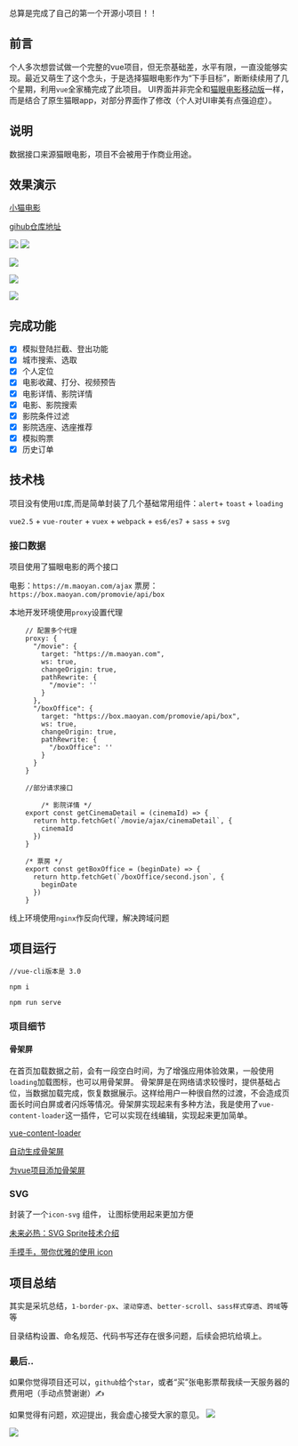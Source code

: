 总算是完成了自己的第一个开源小项目！！

## 前言
个人多次想尝试做一个完整的vue项目，但无奈基础差，水平有限，一直没能够实现。最近又萌生了这个念头，于是选择猫眼电影作为“下手目标”，断断续续用了几个星期，利用`vue`全家桶完成了此项目。
UI界面并非完全和[猫眼电影移动版](http://m.maoyan.com/#movie)一样，而是结合了原生猫眼app，对部分界面作了修改（个人对UI审美有点强迫症）。

## 说明
数据接口来源猫眼电影，项目不会被用于作商业用途。

## 效果演示
[小猫电影](http://47.106.82.12:8081/xiaomao/#/movie)

[gihub仓库地址](https://github.com/AndyLZC/webapp-maoyan/)

![](https://user-gold-cdn.xitu.io/2019/3/18/169906bbc51d25d6?w=307&h=552&f=gif&s=2467116)
![](https://user-gold-cdn.xitu.io/2019/3/18/1699059840c93241?w=307&h=552&f=gif&s=1099609)

![](https://user-gold-cdn.xitu.io/2019/3/18/1699059c62779dad?w=307&h=552&f=gif&s=2199881)

![](https://user-gold-cdn.xitu.io/2019/3/18/169905a89be520de?w=307&h=552&f=gif&s=1166919)

![](https://user-gold-cdn.xitu.io/2019/3/18/169905b08c5b563a?w=307&h=552&f=gif&s=1866801)

## 完成功能

- [x] 模拟登陆拦截、登出功能
- [x] 城市搜索、选取
- [x] 个人定位
- [x] 电影收藏、打分、视频预告
- [x] 电影详情、影院详情
- [x] 电影、影院搜索
- [x] 影院条件过滤
- [x] 影院选座、选座推荐
- [x] 模拟购票
- [x] 历史订单

## 技术栈
项目没有使用`UI`库,而是简单封装了几个基础常用组件：`alert`+ `toast` + `loading`

`vue2.5` + `vue-router` + `vuex` + `webpack` + `es6/es7` + `sass` + `svg`

### 接口数据
项目使用了猫眼电影的两个接口

电影：`https://m.maoyan.com/ajax`
票房：`https://box.maoyan.com/promovie/api/box`

本地开发环境使用`proxy`设置代理
```
    // 配置多个代理
    proxy: {
      "/movie": {
        target: "https://m.maoyan.com",
        ws: true,
        changeOrigin: true,
        pathRewrite: {
          "/movie": ''
        }
      },
      "/boxOffice": {
        target: "https://box.maoyan.com/promovie/api/box",
        ws: true,
        changeOrigin: true,
        pathRewrite: {
          "/boxOffice": ''
        }
      }
    }
    
    //部分请求接口
    
        /* 影院详情 */
    export const getCinemaDetail = (cinemaId) => {
      return http.fetchGet(`/movie/ajax/cinemaDetail`, {
        cinemaId
      })
    }
    
    /* 票房 */
    export const getBoxOffice = (beginDate) => {
      return http.fetchGet(`/boxOffice/second.json`, {
        beginDate
      })
    }
```
线上环境使用`nginx`作反向代理，解决跨域问题

## 项目运行
```
//vue-cli版本是 3.0

npm i

npm run serve
```

### 项目细节
#### 骨架屏
在首页加载数据之前，会有一段空白时间，为了增强应用体验效果，一般使用`loading`加载图标，也可以用骨架屏。
骨架屏是在网络请求较慢时，提供基础占位，当数据加载完成，恢复数据展示。这样给用户一种很自然的过渡，不会造成页面长时间白屏或者闪烁等情况。骨架屏实现起来有多种方法，我是使用了`vue-content-loader`这一插件，它可以实现在线编辑，实现起来更加简单。

[vue-content-loader](https://create-vue-content-loader.netlify.com/)

[自动生成骨架屏](https://github.com/Jocs/jocs.github.io/issues/21)

[为vue项目添加骨架屏](https://xiaoiver.github.io/coding/2017/07/30/%E4%B8%BAvue%E9%A1%B9%E7%9B%AE%E6%B7%BB%E5%8A%A0%E9%AA%A8%E6%9E%B6%E5%B1%8F.html)

### SVG
封装了一个`icon-svg` 组件，
让图标使用起来更加方便

[未来必热：SVG Sprite技术介绍](https://www.zhangxinxu.com/wordpress/2014/07/introduce-svg-sprite-technology/?spm=a313x.7781069.1998910419.50)

[手摸手，带你优雅的使用 icon](https://segmentfault.com/a/1190000012213278#articleHeader8)

## 项目总结
其实是采坑总结，`1-border-px`、`滚动穿透`、`better-scroll`、`sass样式穿透`、`跨域`等等

目录结构设置、命名规范、代码书写还存在很多问题，后续会把坑给填上。

### 最后..
如果你觉得项目还可以，`github`给个`star`，或者“买”张电影票帮我续一天服务器的费用吧（手动点赞谢谢）✍

如果觉得有问题，欢迎提出，我会虚心接受大家的意见。
![](https://user-gold-cdn.xitu.io/2019/3/18/16990a40e6feea8f?w=754&h=943&f=jpeg&s=71694)

![](https://user-gold-cdn.xitu.io/2019/3/18/16990a43d07424a4?w=702&h=791&f=jpeg&s=87655)




